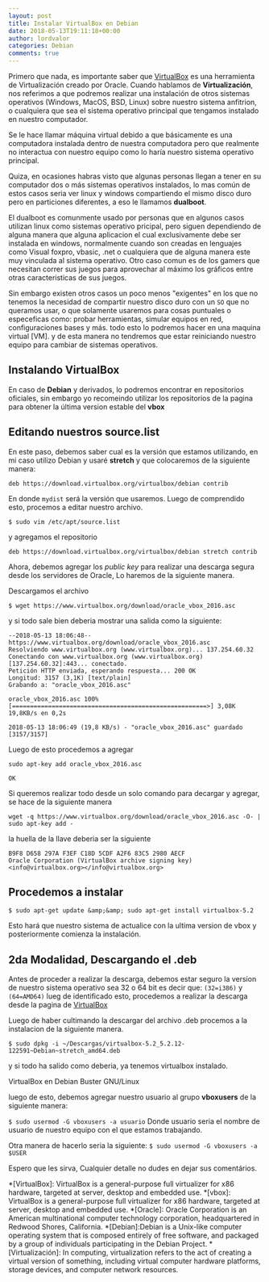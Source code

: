 ```yaml
---
layout: post
title: Instalar VirtualBox en Debian
date: 2018-05-13T19:11:18+00:00
author: lordvalor
categories: Debian
comments: true
---
```

Primero que nada, es importante saber que [VirtualBox](https://www.virtualbox.org) es una herramienta de Virtualización creado por Oracle. Cuando hablamos de **Virtualización**, nos referimos a que podremos realizar una instalación de otros sistemas operativos (Windows, MacOS, BSD, Linux) sobre nuestro sistema anfitrion, o cualquiera que sea el sistema operativo principal que tengamos instalado en nuestro computador.

Se le hace llamar máquina virtual debido a que básicamente es una computadora instalada dentro de nuestra computadora pero que realmente no interactua con nuestro equipo como lo haría nuestro sistema operativo principal.

Quiza, en ocasiones habras visto que algunas personas llegan a tener en su computador dos o más sistemas operativos instalados, lo mas común de estos casos seria ver linux y windows compartiendo el mismo disco duro pero en particiones diferentes, a eso le llamamos **dualboot**.

El dualboot es comunmente usado por personas que en algunos casos utilizan linux como sistemas operativo pricipal, pero siguen dependiendo de alguna manera que alguna aplicacion el cual exclusivamente debe ser instalada en windows, normalmente cuando son creadas en lenguajes como Visual foxpro, vbasic, .net o cualquiera que de alguna manera este muy vinculada al sistema operativo. Otro caso comun es de los gamers que necesitan correr sus juegos para aprovechar al máximo los gráficos entre otras caracteristicas de sus juegos.

Sin embargo existen otros casos un poco menos "exigentes" en los que no tenemos la necesidad de compartir nuestro disco duro con un `SO` que no queramos usar, o que solamente usaremos para cosas puntuales o especeficas como: probar herramientas, simular equipos en red, configuraciones bases y más. todo esto lo podremos hacer en una maquina virtual [VM]. y de esta manera no tendremos que estar reiniciando nuestro equipo para cambiar de sistemas operativos.

## Instalando VirtualBox
En caso de **Debian** y derivados, lo podremos encontrar en repositorios oficiales, sin embargo yo recomeindo utilizar los repositorios de la pagina para obtener la última version estable del **vbox**

## Editando nuestros source.list

En este paso, debemos saber cual es la versión que estamos utilizando, en mi caso utilizo Debian y usaré **stretch** y que colocaremos de la siguiente manera:

```
deb https://download.virtualbox.org/virtualbox/debian contrib
```
En donde `mydist` será la versión que usaremos. Luego de comprendido esto, procemos a editar nuestro archivo.

`$ sudo vim /etc/apt/source.list`

y agregamos el repositorio
```
deb https://download.virtualbox.org/virtualbox/debian stretch contrib
```

Ahora, debemos agregar los *public key* para realizar una descarga segura desde los servidores de Oracle, Lo haremos de la siguiente manera.

Descargamos el archivo

`$ wget https://www.virtualbox.org/download/oracle_vbox_2016.asc`

y si todo sale bien deberia mostrar una salida como la siguiente:

```
--2018-05-13 18:06:48-- https://www.virtualbox.org/download/oracle_vbox_2016.asc
Resolviendo www.virtualbox.org (www.virtualbox.org)... 137.254.60.32
Conectando con www.virtualbox.org (www.virtualbox.org)[137.254.60.32]:443... conectado.
Petición HTTP enviada, esperando respuesta... 200 OK
Longitud: 3157 (3,1K) [text/plain]
Grabando a: "oracle_vbox_2016.asc"

oracle_vbox_2016.asc 100%[======================================================>] 3,08K 19,8KB/s en 0,2s

2018-05-13 18:06:49 (19,8 KB/s) - "oracle_vbox_2016.asc" guardado [3157/3157]
```
Luego de esto procedemos a agregar

```
sudo apt-key add oracle_vbox_2016.asc
```
```
OK
```

Si queremos realizar todo desde un solo comando para decargar y agregar, se hace de la siguiente manera

`wget -q https://www.virtualbox.org/download/oracle_vbox_2016.asc -O- | sudo apt-key add -`

la huella de la llave deberia ser la siguiente

```
B9F8 D658 297A F3EF C18D 5CDF A2F6 83C5 2980 AECF
Oracle Corporation (VirtualBox archive signing key) <info@virtualbox.org></info@virtualbox.org>
```

## Procedemos a instalar

`$ sudo apt-get update &amp;&amp; sudo apt-get install virtualbox-5.2`

Esto hará que nuestro sistema de actualice con la ultima version de vbox y posteriormente comienza la instalación.

## 2da Modalidad, Descargando el .deb
Antes de proceder a realizar la descarga, debemos estar seguro la version de nuestro sistema operativo sea 32 o 64 bit es decir que: `(32=i386)` y `(64=AMD64)`
lueg de identificado esto, procedemos a realizar la descarga desde la pagina de [VirtualBox](https://www.virtualbox.org/wiki/Linux_Downloads)

Luego de haber cultimando la descargar del archivo .deb procemos a la instalacion de la siguiente manera.

`$ sudo dpkg -i ~/Descargas/virtualbox-5.2_5.2.12-122591~Debian~stretch_amd64.deb`

y si todo ha salido como deberia, ya tenemos virtualbox instalado.

VirtualBox en Debian Buster GNU/Linux

luego de esto, debemos agregar nuestro usuario al grupo **vboxusers** de la siguiente manera:

`$ sudo usermod -G vboxusers -a usuario`
Donde usuario seria el nombre de usuario de nuestro equipo con el que estamos trabajando.

Otra manera de hacerlo seria la siguiente:
`$ sudo usermod -G vboxusers -a $USER`

Espero que les sirva, Cualquier detalle no dudes en dejar sus comentários.


*[VirtualBox]: VirtualBox is a general-purpose full virtualizer for x86 hardware, targeted at server, desktop and embedded use.
*[vbox]: VirtualBox is a general-purpose full virtualizer for x86 hardware, targeted at server, desktop and embedded use.
*[Oracle]: Oracle Corporation is an American multinational computer technology corporation, headquartered in Redwood Shores, California.
*[Debian]:Debian is a Unix-like computer operating system that is composed entirely of free software, and packaged by a group of individuals participating in the Debian Project.
*[Virtualización]: In computing, virtualization refers to the act of creating a virtual version of something, including virtual computer hardware platforms, storage devices, and computer network resources.